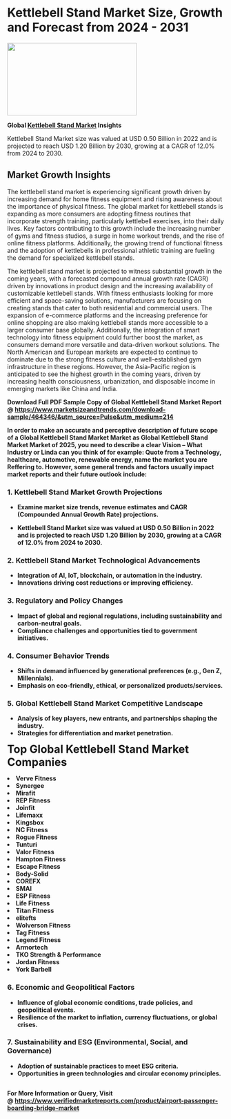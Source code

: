 <H1>Kettlebell Stand Market Size, Growth and Forecast from 2024 - 2031</H1><img class="aligncenter size-medium wp-image-584254" src="https://thirdeyenews.in/wp-content/uploads/2024/09/Global-Market-Research-300x168.jpeg" alt="" width="300" height="168" /><p><strong>Global&nbsp;<a href="https://www.marketsizeandtrends.com/download-sample/464346/&amp;utm_source=Pulse&amp;utm_medium=214">Kettlebell Stand Market</a> Insights</strong></p><p>Kettlebell Stand Market size was valued at USD 0.50 Billion in 2022 and is projected to reach USD 1.20 Billion by 2030, growing at a CAGR of 12.0% from 2024 to 2030.</p><p><h2>Market Growth Insights</h2> <p>The kettlebell stand market is experiencing significant growth driven by increasing demand for home fitness equipment and rising awareness about the importance of physical fitness. The global market for kettlebell stands is expanding as more consumers are adopting fitness routines that incorporate strength training, particularly kettlebell exercises, into their daily lives. Key factors contributing to this growth include the increasing number of gyms and fitness studios, a surge in home workout trends, and the rise of online fitness platforms. Additionally, the growing trend of functional fitness and the adoption of kettlebells in professional athletic training are fueling the demand for specialized kettlebell stands.</p> <p><strong></strong></p> <p>The kettlebell stand market is projected to witness substantial growth in the coming years, with a forecasted compound annual growth rate (CAGR) driven by innovations in product design and the increasing availability of customizable kettlebell stands. With fitness enthusiasts looking for more efficient and space-saving solutions, manufacturers are focusing on creating stands that cater to both residential and commercial users. The expansion of e-commerce platforms and the increasing preference for online shopping are also making kettlebell stands more accessible to a larger consumer base globally. Additionally, the integration of smart technology into fitness equipment could further boost the market, as consumers demand more versatile and data-driven workout solutions. The North American and European markets are expected to continue to dominate due to the strong fitness culture and well-established gym infrastructure in these regions. However, the Asia-Pacific region is anticipated to see the highest growth in the coming years, driven by increasing health consciousness, urbanization, and disposable income in emerging markets like China and India. <p><strong></p><p><span class=""><strong>Download Full PDF Sample Copy of Global Kettlebell Stand Market Report</strong> @ <a href="https://www.marketsizeandtrends.com/download-sample/464346/&amp;utm_source=Pulse&amp;utm_medium=214" target="_blank">https://www.marketsizeandtrends.com/download-sample/464346/&amp;utm_source=Pulse&amp;utm_medium=214</a></span></p><p>In order to make an accurate and perceptive description of future scope of a Global&nbsp;Kettlebell Stand Market Market as Global&nbsp;Kettlebell Stand Market Market of 2025, you need to describe a clear Vision &ndash; What Industry or Linda can you think of for example: Quote from a Technology, healthcare, automotive, renewable energy, name the market you are Reffering to. However, some general trends and factors usually impact market reports and their future outlook include:</p><h3>1.&nbsp;<strong>Kettlebell Stand Market Growth Projections</strong></h3><ul><li>Examine market size trends, revenue estimates and CAGR (Compounded Annual Growth Rate) projections.</li><li><p>Kettlebell Stand Market size was valued at USD 0.50 Billion in 2022 and is projected to reach USD 1.20 Billion by 2030, growing at a CAGR of 12.0% from 2024 to 2030.</p></li></ul><h3>2.&nbsp;<strong>Kettlebell Stand Market Technological Advancements</strong></h3><ul><li>Integration of AI, IoT, blockchain, or automation in the industry.</li><li>Innovations driving cost reductions or improving efficiency.</li></ul><h3>3.&nbsp;<strong>Regulatory and Policy Changes</strong></h3><ul><li>Impact of global and regional regulations, including sustainability and carbon-neutral goals.</li><li>Compliance challenges and opportunities tied to government initiatives.</li></ul><h3>4.&nbsp;<strong>Consumer Behavior Trends</strong></h3><ul><li>Shifts in demand influenced by generational preferences (e.g., Gen Z, Millennials).</li><li>Emphasis on eco-friendly, ethical, or personalized products/services.</li></ul><h3>5.&nbsp;<strong>Global Kettlebell Stand Market Competitive Landscape</strong></h3><ul><li>Analysis of key players, new entrants, and partnerships shaping the industry.</li><li>Strategies for differentiation and market penetration.</li></ul><p data-pm-slice="1 1 []"><span style="color: inherit; font-family: inherit; font-size: 25px;">Top Global Kettlebell Stand Market Companies</span></p><div class="" data-test-id=""><p><li>Verve Fitness</li><li> Synergee</li><li> Mirafit</li><li> REP Fitness</li><li> Joinfit</li><li> Lifemaxx</li><li> Kingsbox</li><li> NC Fitness</li><li> Rogue Fitness</li><li> Tunturi</li><li> Valor Fitness</li><li> Hampton Fitness</li><li> Escape Fitness</li><li> Body-Solid</li><li> COREFX</li><li> SMAI</li><li> ESP Fitness</li><li> Life Fitness</li><li> Titan Fitness</li><li> elitefts</li><li> Wolverson Fitness</li><li> Tag Fitness</li><li> Legend Fitness</li><li> Armortech</li><li> TKO Strength & Performance</li><li> Jordan Fitness</li><li> York Barbell</li></p></div><h3>6.&nbsp;<strong>Economic and Geopolitical Factors</strong></h3><ul><li>Influence of global economic conditions, trade policies, and geopolitical events.</li><li>Resilience of the market to inflation, currency fluctuations, or global crises.</li></ul><h3>7.&nbsp;<strong>Sustainability and ESG (Environmental, Social, and Governance)</strong></h3><ul><li>Adoption of sustainable practices to meet ESG criteria.</li><li>Opportunities in green technologies and circular economy principles.</li></ul><h2><strong style="font-size: 14px;">For More Information or Query, Visit @&nbsp;</strong><a style="background-color: #ffffff; font-size: 14px;" href="https://www.marketsizeandtrends.com/report/kettlebell-stand-market/" target="_blank">https://www.verifiedmarketreports.com/product/airport-passenger-boarding-bridge-market</a></h2>
